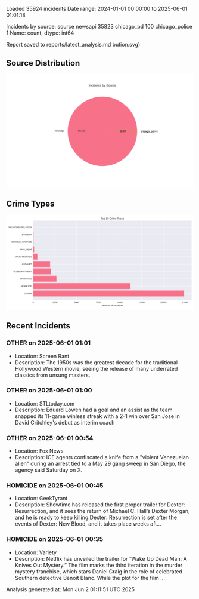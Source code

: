 
Loaded 35924 incidents
Date range: 2024-01-01 00:00:00 to 2025-06-01 01:01:18

Incidents by source:
source
newsapi           35823
chicago_pd          100
chicago_police        1
Name: count, dtype: int64

Report saved to reports/latest_analysis.md
bution.svg)

## Source Distribution
![Source Distribution](images/source_distribution.svg)

## Crime Types
![Crime Types](images/crime_types.svg)

## Recent Incidents

### OTHER on 2025-06-01 01:01
- Location: Screen Rant
- Description: The 1950s was the greatest decade for the traditional Hollywood Western movie, seeing the release of many underrated classics from unsung masters.


### OTHER on 2025-06-01 01:00
- Location: STLtoday.com
- Description: Eduard Lowen had a goal and an assist as the team snapped its 11-game winless streak with a 2-1 win over San Jose in David Critchley's debut as interim coach


### OTHER on 2025-06-01 00:54
- Location: Fox News
- Description: ICE agents confiscated a knife from a "violent Venezuelan alien" during an arrest tied to a May 29 gang sweep in San Diego, the agency said Saturday on X.


### HOMICIDE on 2025-06-01 00:45
- Location: GeekTyrant
- Description: Showtime has released the first proper trailer for Dexter: Resurrection, and it sees the return of Michael C. Hall’s Dexter Morgan, and he is ready to keep killing.Dexter: Resurrection is set after the events of Dexter: New Blood, and it takes place weeks aft…


### HOMICIDE on 2025-06-01 00:35
- Location: Variety
- Description: Netflix has unveiled the trailer for “Wake Up Dead Man: A Knives Out Mystery.” The film marks the third iteration in the murder mystery franchise, which stars Daniel Craig in the role of celebrated Southern detective Benoit Blanc. While the plot for the film …

Analysis generated at: Mon Jun  2 01:11:51 UTC 2025
